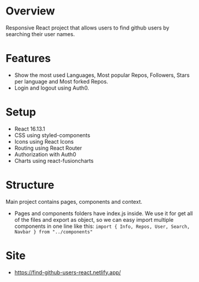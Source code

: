 # Overview

Responsive React project that allows users to find github users by searching their user names.

# Features

- Show the most used Languages, Most popular Repos, Followers, Stars per language and Most forked Repos.
- Login and logout using Auth0.

# Setup

- React 16.13.1
- CSS using styled-components
- Icons using React Icons
- Routing using React Router
- Authorization with Auth0
- Charts using react-fusioncharts

# Structure

Main project contains pages, components and context.

- Pages and components folders have index.js inside. We use it for get all of the files and export as object, so we can easy import multiple components in one line like this: `import { Info, Repos, User, Search, Navbar } from "../components"`

# Site

- https://find-github-users-react.netlify.app/
